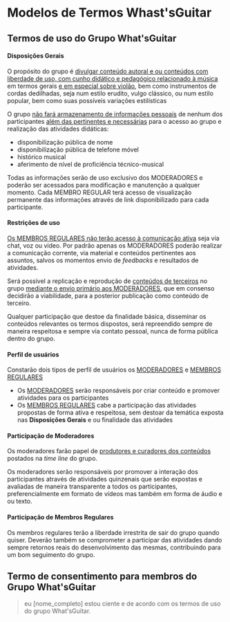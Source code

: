 # Modelos de Termos Whast'sGuitar

## Termos de uso do Grupo What'sGuitar

#### Disposições Gerais

O propósito do grupo é <u>divulgar conteúdo autoral e ou conteúdos com liberdade de uso, com cunho didático e pedagógico relacionado à música</u> em termos gerais <u>e em especial sobre violão</u>, bem como instrumentos de cordas dedilhadas, seja num estilo erudito, vulgo clássico, ou num estilo popular, bem como suas possíveis variações estilísticas

O grupo <u>não fará armazenamento de informações pessoais</u> de nenhum dos participantes <u>além das pertinentes e necessárias</u> para o acesso ao grupo e realização das atividades didáticas:

- disponibilização pública de nome
- disponibilização pública de telefone móvel
- histórico musical
- aferimento de nível de proficiência técnico-musical

Todas as informações serão de uso exclusivo dos MODERADORES e poderão ser acessados para modificação e manutenção a qualquer momento. Cada MEMBRO REGULAR terá acesso de visualização permanente das informações através de link disponibilizado para cada participante.



#### Restrições de uso

<u>Os MEMBROS REGULARES não terão acesso à comunicação ativa</u> seja via chat, voz ou vídeo. Por padrão apenas os MODERADORES poderão realizar a comunicação corrente, via material e conteúdos pertinentes aos assuntos, salvos os momentos envio de *feedbacks* e resultados de atividades.

Será possível a replicação e reprodução de <u>conteúdos de terceiros</u> no grupo <u>mediante o envio primário aos MODERADORES</u>, que em consenso decidirão a viabilidade, para a posterior publicação como conteúdo de terceiro.

Qualquer participação que destoe da finalidade básica, disseminar os conteúdos relevantes os termos dispostos, será repreendido sempre de maneira respeitosa e sempre via contato pessoal, nunca de forma pública dentro do grupo.

#### Perfil de usuários

Constarão dois tipos de perfil de usuários os <u>MODERADORES</u> e <u>MEMBROS REGULARES</u>

- Os <u>MODERADORES</u> serão responsáveis por criar conteúdo e promover atividades para os participantes
- Os <u>MEMBROS REGULARES</u> cabe a participação das atividades propostas de forma ativa e respeitosa, sem destoar da temática exposta nas **Disposições Gerais** e ou finalidade das atividades

#### Participação de Moderadores

Os moderadores farão papel de <u>produtores e curadores dos conteúdos</u> postados na *time line* do grupo.

Os moderadores serão responsáveis por promover a interação dos participantes através de atividades quinzenais que serão expostas e avaliadas de maneira transparente a todos os participantes, preferencialmente em formato de vídeos mas também em forma de áudio e ou texto.

#### Participação de Membros Regulares

Os membros regulares terão a liberdade irrestrita de sair do grupo quando quiser. Deverão também se comprometer a participar das atividades dando sempre retornos reais do desenvolvimento das mesmas, contribuindo para um bom seguimento do grupo.









## Termo de consentimento para membros do Grupo What'sGuitar

> eu [nome_completo] estou ciente e de acordo com os termos de uso do grupo What'sGuitar. 
